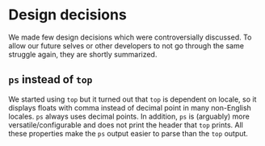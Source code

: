

# Design decisions

We made few design decisions which were controversially discussed. To
allow our future selves or other developers to not go through the same
struggle again, they are shortly summarized.


## `ps` instead of `top`

We started using `top` but it turned out that `top` is dependent on
locale, so it displays floats with comma instead of decimal point in
many non-English locales. `ps` always uses decimal points. In addition,
`ps` is (arguably) more versatile/configurable and does not print the
header that `top` prints. All these properties make the `ps` output
easier to parse than the `top` output.
